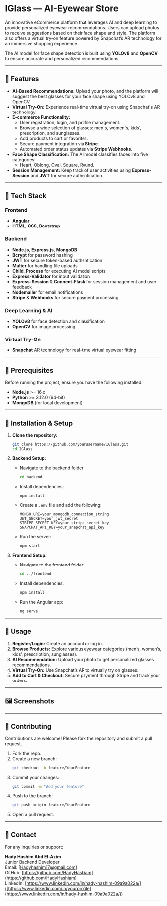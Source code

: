 # IGlass — AI-Eyewear Store

An innovative eCommerce platform that leverages AI and deep learning to provide personalized eyewear recommendations. Users can upload photos to receive suggestions based on their face shape and style. The platform also offers a virtual try-on feature powered by Snapchat’s AR technology for an immersive shopping experience.

The AI model for face shape detection is built using **YOLOv8** and **OpenCV** to ensure accurate and personalized recommendations.

---

## 🚀 Features

- **AI-Based Recommendations:** Upload your photo, and the platform will suggest the best glasses for your face shape using YOLOv8 and OpenCV.
- **Virtual Try-On:** Experience real-time virtual try-on using Snapchat's AR technology.
- **E-commerce Functionality:**  
  - User registration, login, and profile management.
  - Browse a wide selection of glasses: men's, women's, kids', prescription, and sunglasses.
  - Add products to cart or favorites.
  - Secure payment integration via **Stripe**.
  - Automated order status updates via **Stripe Webhooks**.
- **Face Shape Classification:** The AI model classifies faces into five categories:
  - Heart, Oblong, Oval, Square, Round.
- **Session Management:** Keep track of user activities using **Express-Session** and **JWT** for secure authentication.

---

## 🔧 Tech Stack

### Frontend
- **Angular**
- **HTML**, **CSS**, **Bootstrap**

### Backend
- **Node.js**, **Express.js**, **MongoDB**
- **Bcrypt** for password hashing
- **JWT** for secure token-based authentication
- **Multer** for handling file uploads
- **Child_Process** for executing AI model scripts
- **Express-Validator** for input validation
- **Express-Session** & **Connect-Flash** for session management and user feedback
- **Nodemailer** for email notifications
- **Stripe** & **Webhooks** for secure payment processing

### Deep Learning & AI
- **YOLOv8** for face detection and classification
- **OpenCV** for image processing

### Virtual Try-On
- **Snapchat** AR technology for real-time virtual eyewear fitting

---

## 🔄 Prerequisites

Before running the project, ensure you have the following installed:

- **Node.js** >= 16.x
- **Python** >= 3.12.0 (64-bit)
- **MongoDB** (for local development)

---

## 🔄 Installation & Setup

1. **Clone the repository:**  
   ```bash
   git clone https://github.com/yourusername/IGlass.git
   cd IGlass
   ```

2. **Backend Setup:**  
   - Navigate to the backend folder:
     ```bash
     cd backend
     ```
   - Install dependencies:
     ```bash
     npm install
     ```
   - Create a `.env` file and add the following:
     ```env
     MONGO_URI=your_mongodb_connection_string
     JWT_SECRET=your_jwt_secret
     STRIPE_SECRET_KEY=your_stripe_secret_key
     SNAPCHAT_API_KEY=your_snapchat_api_key
     ```
   - Run the server:
     ```bash
     npm start
     ```

3. **Frontend Setup:**  
   - Navigate to the frontend folder:
     ```bash
     cd ../frontend
     ```
   - Install dependencies:
     ```bash
     npm install
     ```
   - Run the Angular app:
     ```bash
     ng serve
     ```

---

## 🔄 Usage

1. **Register/Login:** Create an account or log in.
2. **Browse Products:** Explore various eyewear categories (men’s, women’s, kids’, prescription, sunglasses).
3. **AI Recommendation:** Upload your photo to get personalized glasses recommendations.
4. **Virtual Try-On:** Use Snapchat’s AR to virtually try on glasses.
5. **Add to Cart & Checkout:** Secure payment through Stripe and track your orders.

---

## 🖼️ Screenshots



---

## 📅 Contributing

Contributions are welcome! Please fork the repository and submit a pull request.

1. Fork the repo.
2. Create a new branch:
   ```bash
   git checkout -b feature/YourFeature
   ```
3. Commit your changes:
   ```bash
   git commit -m "Add your feature"
   ```
4. Push to the branch:
   ```bash
   git push origin feature/YourFeature
   ```
5. Open a pull request.

---

## 👥 Contact

For any inquiries or support:

**Hady Hashim Abd El-Azim**  
Junior Backend Developer  
Email: [Hadyhashim17@gmail.com]  
GitHub: [https://github.com/HadyHashiam](https://github.com/HadyHashiam)  
LinkedIn: [https://www.linkedin.com/in/hady-hashim-09a9a022a/]([https://www.linkedin.com/in/yourprofile](https://www.linkedin.com/in/hady-hashim-09a9a022a/))

---




